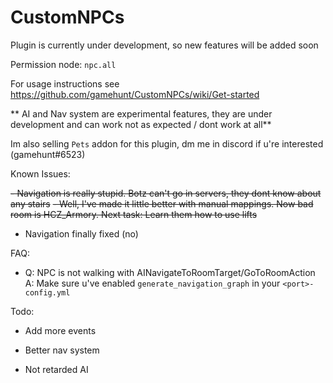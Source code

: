 # CustomNPCs
Plugin is currently under development, so new features will be added soon

Permission node: `npc.all`

For usage instructions see https://github.com/gamehunt/CustomNPCs/wiki/Get-started


** AI and Nav system are experimental features, they are under development and can work not as expected / dont work at all**

Im also selling `Pets` addon for this plugin, dm me in discord if u're interested (gamehunt#6523)

Known Issues:

 ~~- Navigation is really stupid. Botz can't go in servers, they dont know about any stairs~~
 ~~- Well, I've made it little better with manual mappings. Now bad room is HCZ_Armory. Next task: Learn them how to use lifts~~
 - Navigation finally fixed (no)

FAQ:

 - Q: NPC is not walking with AINavigateToRoomTarget/GoToRoomAction
   A: Make sure u've enabled `generate_navigation_graph` in your `<port>-config.yml`
   
Todo:

- Add more events

- Better nav system

- Not retarded AI
